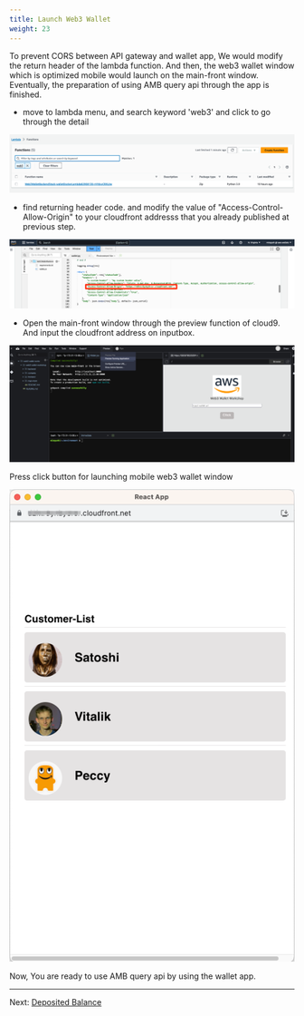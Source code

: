 ```yaml
---
title: Launch Web3 Wallet
weight: 23
---
```


To prevent CORS between API gateway and wallet app, We would modify the return header of the lambda function. And then, the web3 wallet window which is optimized mobile would launch on the main-front window.
Eventually, the preparation of using AMB query api through the app is finished.

* move to lambda menu, and search keyword 'web3' and click to go through the detail 

![Input web3 wallet url](/contents/static/01-setup-web3-wallet/03-launch-web3-wallet/web3-lambda-name.png)

* find returning header code. and modify the value of "Access-Control-Allow-Origin" to your cloudfront addresss that you already published at previous step.

![Input web3 wallet url](/contents/static/01-setup-web3-wallet/03-launch-web3-wallet/web3-lambda-header.png)


* Open the main-front window through the preview function of cloud9. And input the cloudfront address on inputbox.

![Input web3 wallet url](/contents/static/01-setup-web3-wallet/03-launch-web3-wallet/preview-mainfront.png)

Press click button for launching mobile web3 wallet window

![mobile web3 wallet window](/contents/static/01-setup-web3-wallet/03-launch-web3-wallet/mobile-web3-wallet.png)

Now, You are ready to use AMB query api by using the wallet app.



----
Next: [Deposited Balance](../../02-token-balance/index.en.md)